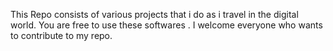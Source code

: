 This Repo consists of various projects that i do as i travel in the digital world.
You are free to use these softwares .
I welcome everyone who wants to contribute to my repo.
